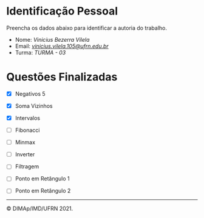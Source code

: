 ﻿# Identificação Pessoal

Preencha os dados abaixo para identificar a autoria do trabalho.

- Nome: *Vinicius Bezerra Vilela*
- Email: *vinicius.vilela.105@ufrn.edu.br*
- Turma: *TURMA - 03*

# Questões Finalizadas

- [X] Negativos 5
- [X] Soma Vizinhos
- [X] Intervalos
- [ ] Fibonacci
- [ ] Minmax
- [ ] Inverter
- [ ] Filtragem
- [ ] Ponto em Retângulo 1
- [ ] Ponto em Retângulo 2


--------
&copy; DIMAp/IMD/UFRN 2021.
